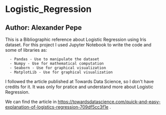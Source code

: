 # Logistic_Regression

## Author: Alexander Pepe

This is a Bibliographic reference about Logistic Regression using Iris dataset. For this project I used Jupyter Notebook to write the code and some of libraries as:

      - Pandas - Use to manipulate the dataset
      - Numpy - Use for mathematical computation
      - Seaborn - Use for graphical visualization
      - MatplotLib - Use for graphical visualization

I followed the article published at Towards Data Science, so I don't have credits for it. It was only for pratice and understand more about Logistic Regression.

We can find the article in  https://towardsdatascience.com/quick-and-easy-explanation-of-logistics-regression-709df5cc3f1e .
